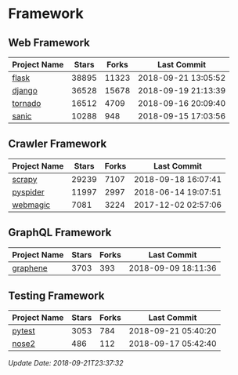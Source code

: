 # Framework

## Web Framework

| Project Name | Stars | Forks | Last Commit |
| ------------ | ----- | ----- | ----------- |
| [flask](https://github.com/pallets/flask) | 38895 | 11323 | 2018-09-21 13:05:52 |
| [django](https://github.com/django/django) | 36528 | 15678 | 2018-09-19 21:13:39 |
| [tornado](https://github.com/tornadoweb/tornado) | 16512 | 4709 | 2018-09-16 20:09:40 |
| [sanic](https://github.com/huge-success/sanic) | 10288 | 948 | 2018-09-15 17:03:56 |

## Crawler Framework

| Project Name | Stars | Forks | Last Commit |
| ------------ | ----- | ----- | ----------- |
| [scrapy](https://github.com/scrapy/scrapy) | 29239 | 7107 | 2018-09-18 16:07:41 |
| [pyspider](https://github.com/binux/pyspider) | 11997 | 2997 | 2018-06-14 19:07:51 |
| [webmagic](https://github.com/code4craft/webmagic) | 7081 | 3224 | 2017-12-02 02:57:06 |

## GraphQL Framework

| Project Name | Stars | Forks | Last Commit |
| ------------ | ----- | ----- | ----------- |
| [graphene](https://github.com/graphql-python/graphene) | 3703 | 393 | 2018-09-09 18:11:36 |

## Testing Framework

| Project Name | Stars | Forks | Last Commit |
| ------------ | ----- | ----- | ----------- |
| [pytest](https://github.com/pytest-dev/pytest) | 3053 | 784 | 2018-09-21 05:40:20 |
| [nose2](https://github.com/nose-devs/nose2) | 486 | 112 | 2018-09-17 05:42:40 |

*Update Date: 2018-09-21T23:37:32*